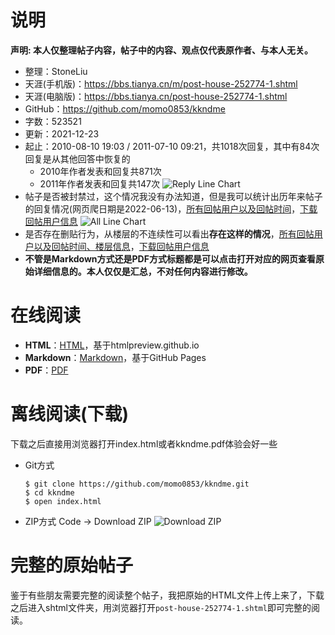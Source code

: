 # 说明

**声明: 本人仅整理帖子内容，帖子中的内容、观点仅代表原作者、与本人无关。**

- 整理：StoneLiu
- 天涯(手机版)：https://bbs.tianya.cn/m/post-house-252774-1.shtml
- 天涯(电脑版)：https://bbs.tianya.cn/post-house-252774-1.shtml
- GitHub：https://github.com/momo0853/kkndme
- 字数：523521
- 更新：2021-12-23
- 起止：2010-08-10 19:03 / 2011-07-10 09:21，共1018次回复，其中有84次回复是从其他回答中恢复的
  - 2010年作者发表和回复共871次
  - 2011年作者发表和回复共147次
  ![Reply Line Chart](pic/replylinechart.png)
- 帖子是否被封禁过，这个情况我没有办法知道，但是我可以统计出历年来帖子的回复情况(网页爬日期是2022-06-13)，[所有回帖用户以及回帖时间](users.md)，[下载回帖用户信息](https://github.com/momo0853/kkndme/raw/main/users.pdf)
  ![All Line Chart](pic/alllinechart.png)
- 是否存在删贴行为，从楼层的不连续性可以看出**存在这样的情况**，[所有回帖用户以及回帖时间、楼层信息](users.md)，[下载回帖用户信息](https://github.com/momo0853/kkndme/raw/main/users.pdf)
- **不管是Markdown方式还是PDF方式标题都是可以点击打开对应的网页查看原始详细信息的。本人仅仅是汇总，不对任何内容进行修改。**

# 在线阅读
- **HTML**：[HTML](https://htmlpreview.github.io/?https://github.com/momo0853/kkndme/blob/main/index.html)，基于htmlpreview.github.io
- **Markdown**：[Markdown](https://github.com/momo0853/kkndme/blob/main/kkndme.md)，基于GitHub Pages
- **PDF**：[PDF](https://github.com/momo0853/kkndme/blob/main/kkndme.pdf)

# 离线阅读(下载)
下载之后直接用浏览器打开index.html或者kkndme.pdf体验会好一些

- Git方式
    ```
    $ git clone https://github.com/momo0853/kkndme.git
    $ cd kkndme
    $ open index.html
    ```

- ZIP方式
Code -> Download ZIP
![Download ZIP](pic/zip.png)

# 完整的原始帖子
鉴于有些朋友需要完整的阅读整个帖子，我把原始的HTML文件上传上来了，下载之后进入shtml文件夹，用浏览器打开`post-house-252774-1.shtml`即可完整的阅读。

